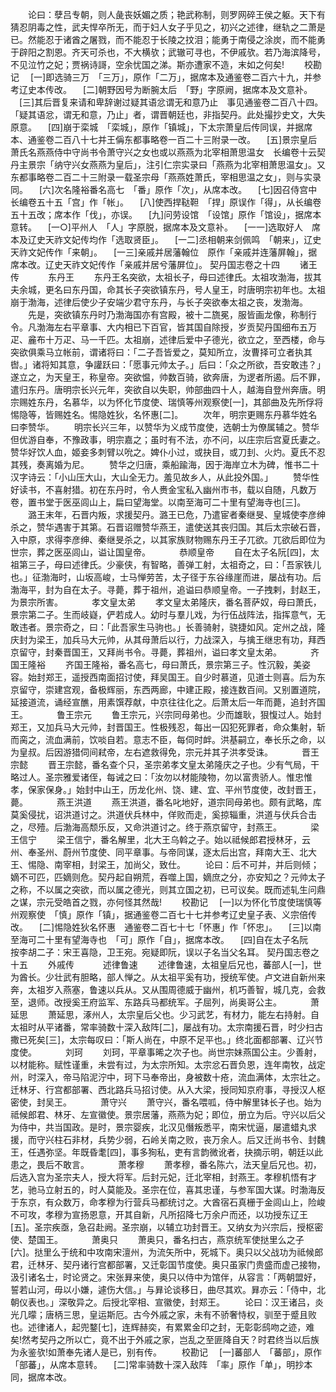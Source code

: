 <!-- { "loadSidebar": true } -->
　　论曰：孽吕专朝，则人彘丧妖媚之质；艳武称制，则罗网碎王侯之躯。天下有猜忍阴毒之性，武夫悍卒所无，而于妇人女子乎见之，初兴之述律，继轨之二萧是已。然能忍于诸酋之屠戮，而不能忍于长陵之抆泪；能勇于南侵之涂炭，而不能勇于辟阳之割恩。齐天可杀也，不大横欤；武辙可寻也，不伊戚欤。若乃海滨降号，不见泣竹之妃；贾祸诗謌，空余忧国之涕。斯亦遭家不造，末如之何矣!
　　校勘记
　[一]即选骑三万　「三万」，原作「二万」，据席本及通鉴卷二百六十九，并参考辽史本传改。
　[二]朝野因号为断腕太后　「野」字原阙，据席本及文意补。
　[三]其后晋复来请和卑辞谢过疑其语忿谓无和意乃止　事见通鉴卷二百八十四。「疑其语忿，谓无和意，乃止」者，谓晋朝廷也，非指契丹。此处撮抄史文，大失原意。
　[四]崩于栾城　「栾城」，原作「镇城」，下太宗萧皇后传同误，并据席本、通鉴卷二百八十七并王偁东都事略卷一百二十三附录一改。
　[五]景宗皇后萧氏名燕燕侍中守尚书令萧守兴之女也或以燕燕为北宰相萧思温女　长编卷十云契丹主景宗「纳守兴女燕燕为皇后」，注引仁宗实录曰「燕燕为北宰相萧思温女」。又东都事略卷二百二十三附录一载圣宗母「燕燕姓萧氏，宰相思温之女」，则与实录同。
　[六]次名隆裕番名高七　「番」原作「次」，从席本改。
　[七]因召侍宫中　长编卷五十五「宫」作「帐」。
　[八]使西捍鞑靼　「捍」原误作「得」，从长编卷五十五改；席本作「伐」，亦误。
　[九]问劳设馆　「设馆」原作「馆设」，据席本意转。
　[一○]平州人　「人」字原脱，据席本及文意补。
　[一一]选取好人　席本及辽史天祚文妃传均作「选取贤臣」。
　[一二]丞相朝来剑佩鸣　「朝来」，辽史天祚文妃传作「来朝」。
　[一三]亲戚并居藩翰位　原作「亲戚并连藩屏翰」，据席本改。辽史天祚文妃传作「亲戚并居兮藩屏位」。
契丹国志卷之十四
　　诸王传
　　　东丹王
　　东丹王名突欲，太祖长子，母曰述律氏。太祖攻渤海，拔其夫余城，更名曰东丹国，命其长子突欲镇东丹，号人皇王，时唐明宗初年也。太祖崩于渤海，述律后使少子安端少君守东丹，与长子突欲奉太祖之丧，发渤海。
　　先是，突欲镇东丹时乃渤海国亦有宫殿，被十二旒冕，服皆画龙像，称制行令。凡渤海左右平章事、大内相已下百官，皆其国自除授，岁贡契丹国细布五万疋、麄布十万疋、马一千匹。太祖崩，述律后爱中子德光，欲立之，至西楼，命与突欲俱乘马立帐前，谓诸将曰：「二子吾皆爱之，莫知所立，汝曹择可立者执其辔。」诸将知其意，争讙跃曰：「愿事元帅太子。」后曰：「众之所欲，吾安敢违？」遂立之，为天皇王，称皇帝。突欲愠，帅数百骑，欲奔唐，为逻者所遏。后不罪，遣归东丹。唐明宗长兴元年，突欲自以失职，帅部曲四十人，越海自登州奔唐。明宗赐姓东丹，名慕华，以为怀化节度使、瑞慎等州观察使[一]，其部曲及先所俘将惕隐等，皆赐姓名。惕隐姓狄，名怀惠[二]。
　　次年，明宗更赐东丹慕华姓名曰李赞华。
　　明宗长兴三年，以赞华为义成节度使，选朝士为僚属辅之。赞华但优游自奉，不豫政事，明宗嘉之；虽时有不法，亦不问，以庄宗后宫夏氏妻之。赞华好饮人血，姬妾多刺臂以吮之。婢仆小过，或抉目，或刀刲、火灼。夏氏不忍其残，奏离婚为尼。
　　赞华之归唐，乘船踰海，因于海岸立木为碑，惟书二十汉字诗云：「小山压大山，大山全无力。羞见故乡人，从此投外国。」
　　赞华性好读书，不喜射猎。初在东丹时，令人赉金宝私入幽州市书，载以自随，凡数万卷，置书堂于医巫闾山上，扁曰望海堂。以南至海可二十里有望海寺也[三]。
　　潞王末年，石晋内叛，求援契丹。潞王已危，乃遣宦者秦继旻、皇城使李彦绅杀之，赞华遇害于其第。石晋诏赠赞华燕王，遣使送其丧归国。其后太宗破石晋，入中原，求得李彦绅、秦继旻杀之，以其家族财物赐东丹王子兀欲。兀欲后即位为世宗，葬之医巫闾山，谥让国皇帝。
　　　恭顺皇帝
　　自在太子名阮[四]，太祖第三子，母曰述律氏。少豪侠，有智略，善弹工射，太祖奇之，曰：「吾家铁儿也。」征渤海时，山坂高峻，士马惮劳苦，太子径于东谷缘崖而进，屡战有功。后渤海平，封为自在太子。寻薨，葬于祖州，追谥曰恭顺皇帝。一子拽剌，封赵王，为景宗所害。
　　　孝文皇太弟
　　孝文皇太弟隆庆，番名菩萨奴，母曰萧氏，景宗第二子。生而岐嶷，俨若成人。幼时与羣儿戏，为行伍战阵法，指挥意气，无敢违者。景宗奇之，曰：「此吾家生马驹也。」长善骑射，骁捷如风。定州之战，隆庆封为梁王，加兵马大元帅，从其母萧后以行，力战深入，与擒王继忠有功，拜西京留守，封秦晋国王，又拜尚书令。寻薨，葬祖州，谥曰孝文皇太弟。
　　　齐国王隆裕
　　齐国王隆裕，番名高七，母曰萧氏，景宗第三子。性沉毅，美姿容。始封郑王，遥授西南面招讨使，拜吴国王。自少时慕道，见道士则喜。后为东京留守，崇建宫观，备极辉丽，东西两廊，中建正殿，接连数百间。又别置道院，延接道流，诵经宣醮，用素馔荐献，中京往往化之。后萧太后一年而薨，追封齐国王。
　　　鲁王宗元
　　鲁王宗元，兴宗同母弟也。少而雄耿，狠愎过人。始封郑王，又加兵马大元帅，封晋国王。性极残忍，每出一囚犯死罪者，命众集射，斩而脔之，流血满前，饮啖自若。意志不臣，每伺时衅。洪基嗣立，奉长乐之命，以为皇叔。后因游猎伺间弒帝，左右遮救得免，宗元并其子洪孝受诛。
　　　晋王宗懿
　　晋王宗懿，番名查个只，圣宗弟孝文皇太弟隆庆之子也。少有气局，干略过人。圣宗雅爱诸侄，每诫之曰：「汝勿以材能陵物，勿以富贵骄人。惟忠惟孝，保家保身。」始封中山王，历龙化州、饶、建、宜、平州节度使，改封晋王，薨。
　　　燕王洪道
　　燕王洪道，番名叱地好，道宗同母弟也。颇有武略，库莫奚侵扰，诏洪道讨之。洪道伏兵林中，佯败而走，奚掠辎重，洪道与伏兵合击之，尽殪。后渤海高颓乐反，又命洪道讨之。终于燕京留守，封燕王。
　　　梁王信宁
　　梁王信宁，番名解里，北大王乌斡之子。始以祗候郎君授林牙，云州、奉圣州、蔚州节度使、同平章事。与帝同谋，逐太后出宫，拜南大王、北大王、惕隐、南宰相，封梁王，加尚父，致仕。
　　论曰：后不可并，并后则倾；嫡不可匹，匹嫡则危。契丹起自朔荒，吞噬上国，嫡庶之分，亦安知之？元帅太子之称，不以属之突欲，而以属之德光，则其立国之初，已可议矣。既而述轧生问鼎之谋，宗元受皓首之戮，亦何怪其然哉!
　　校勘记
　[一]以为怀化节度使瑞慎等州观察使　「慎」原作「镇」，据通鉴卷二百七十七并参考辽史皇子表、义宗倍传改。
　[二]惕隐姓狄名怀惠　通鉴卷二百七十七「怀惠」作「怀忠」。
　[三]以南至海可二十里有望海寺也　「可」原作「自」，据席本改。
　[四]自在太子名阮　按李胡二子：宋王喜隐，卫王宛。宛疑即阮，误以子名当父名耳。
契丹国志卷之十五
　　外戚传
　　　述律鲁速
　　述律鲁速，太祖皇后兄也，蕃部人[一]，世为酋长。少壮武有胆略，部人惮之。从太祖平奚有功，授统军使。卢文进自新州来奔，太祖岁入燕塞，鲁速以兵从。又从围周德威于幽州，机巧善智，城几克，会救至，退师。改授奚王府监军、东路兵马都统军。子屈列，尚奥哥公主。
　　　萧延思
　　萧延思，涿州人，太宗皇后父也。少习武艺，有材力，能左右持射。自太祖时从平诸番，常率骑数十深入敌阵[二]，屡战有功。太宗南援石晋，时少扫古撒已死矣[三]，太宗每叹曰：「斯人尚在，中原不足平也。」终北面都部署、辽兴节度使。
　　　刘珂
　　刘珂，平章事晞之次子也。尚世宗妹燕国公主。少善射，以材能称。赋性谨重，未尝有过，为太宗所知。太宗忿石晋负恩，连年南牧，战定州，时深入，帝马陷泥泞中，珂下马奉帝出，身被数十疮，流血满体，太宗壮之。迁林牙、行宫都部署、西北路兵马招讨使。从入大梁，授同知京府事，寻授汉人枢密使，封吴王。
　　　萧守兴
　　萧守兴，番名喂呱，侍中解里钵长子也。始为祗候郎君、林牙、左宣徽使。景宗居藩，燕燕为妃；即位，册立为后。守兴以后父为侍中，共当国政。是时，景宗婴疾，北汉见僭叛悉平，南宋忧逼，屡遣蜡丸求援，而守兴柱石非材，兵势少弱，石岭关南之败，丧万余人。后又迁尚书令、封魏王，任遇弥坚。年既昏耄[四]，事多狥私，吏有言韵微讹者，抉摘示明，朝廷以此患之，畏后不敢言。
　　　萧孝穆
　　萧孝穆，番名陈六，法天皇后兄也。初，后选入宫为圣宗夫人，授大将军。后封元妃，迁北宰相，封燕王。孝穆机悟有才艺，驰马立射五的，时人莫能及。圣宗在位，喜其忠谨，与参军国大谋。时渤海反于东京，有众数万，命孝穆为行营兵马都统讨之。大酋宿石真栅于金闾山上，险峻不可攻，孝穆为宣扬恩意，开其自新，凡所招降七万余户而还，以功授东辽王[五]。圣宗疾亟，急召赴阙。圣宗崩，以辅立功封晋王。又纳女为兴宗后，授枢密使、楚国王。
　　　萧奥只
　　萧奥只，番名扫古，燕京统军使挞里么之子[六]。挞里么于统和中攻南宋澶州，为流矢所中，死城下。奥只以父战功为祗候郎君，迁林牙、契丹诸行宫都部署，又迁彰国节度使。奥只虽家门贵盛而虚己接物，汲引诸名士，时论贤之。宋张昪来使，奥只以侍中为馆伴，从容言：「两朝盟好，誓若山河，毋以小嫌，遽伤大信。」与昪论谈移日，曲尽其欢。昪亦云：「侍中，北朝仪表也。」深敬异之。后授北宰相、宣徽使，封郑王。
　　论曰：汉王诸吕，炎光几曚；唐柄三思，皇运斯厄。古今外戚之家，未有不骄奢恃权，驯至于蹙且败也。述律诸人，起兜鍪[七]，连辉赫奕，有累累金印之封，无彰彰鸱吻之迹，难矣!然考契丹之所以亡，竟不出于外戚之家，岂乱之至匪降自天？时君终当以后族为永鉴欤!如萧奉先诸人是已，别有传。
　　校勘记
　[一]蕃部人　「蕃部」，原作「部蕃」，从席本意转。
　[二]常率骑数十深入敌阵　「率」原作「单」，明抄本同，据席本改。
